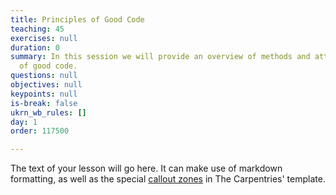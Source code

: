 ```yaml
---
title: Principles of Good Code
teaching: 45
exercises: null
duration: 0
summary: In this session we will provide an overview of methods and attributes
  of good code.
questions: null
objectives: null
keypoints: null
is-break: false
ukrn_wb_rules: []
day: 1
order: 117500

---
```

The text of your lesson will go here.
It can make use of markdown formatting, as well as the special [callout zones](https://ukrn-open-research.github.io/ukrn-wb-lesson-templates/text-lesson/index.html#examples) in The Carpentries' template.
